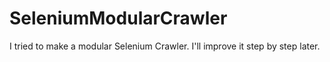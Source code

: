 # SeleniumModularCrawler
I tried to make a modular Selenium Crawler. I'll improve it step by step later.
